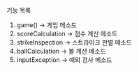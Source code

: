 기능 목록

1. game() -> 게임 메소드
2. scoreCalculation -> 점수 계산 메소드
3. strikeInspection -> 스트라이크 판별 메소드
4. ballCalculation -> 볼 계산 메소드
5. inputException -> 예외 검사 메소드